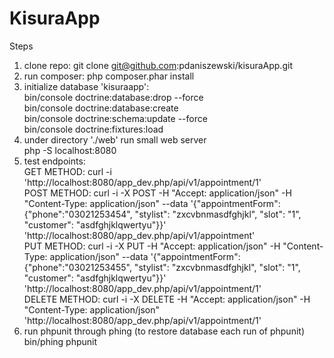 KisuraApp
=========

Steps 
1. clone repo: git clone git@github.com:pdaniszewski/kisuraApp.git
1. run composer: php composer.phar install
2. initialize database 'kisuraapp': <br>
    bin/console doctrine:database:drop --force<br>
    bin/console doctrine:database:create<br>
    bin/console doctrine:schema:update --force<br>
    bin/console doctrine:fixtures:load<br>
3. under directory './web' run small web server<br>
    php -S localhost:8080
4. test endpoints:<br>
    GET METHOD: curl -i 'http://localhost:8080/app_dev.php/api/v1/appointment/1'<br>
    POST METHOD: curl -i -X POST -H "Accept: application/json" -H "Content-Type: application/json" --data '{"appointmentForm":{"phone":"03021253454", "stylist": "zxcvbnmasdfghjkl", "slot": "1", "customer": "asdfghjklqwertyu"}}' 'http://localhost:8080/app_dev.php/api/v1/appointment'<br>
    PUT METHOD: curl -i -X PUT -H "Accept: application/json" -H "Content-Type: application/json" --data '{"appointmentForm":{"phone":"03021253455", "stylist": "zxcvbnmasdfghjkl", "slot": "1", "customer": "asdfghjklqwertyu"}}' 'http://localhost:8080/app_dev.php/api/v1/appointment/1'<br>
    DELETE METHOD: curl -i -X DELETE -H "Accept: application/json" -H "Content-Type: application/json" 'http://localhost:8080/app_dev.php/api/v1/appointment/1'<br>
5. run phpunit through phing (to restore database each run of phpunit)
    bin/phing phpunit
    
